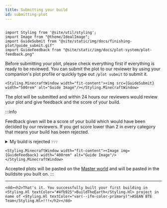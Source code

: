 ```yaml
---
title: Submitting your build
id: submitting-plot
---
```

```mdx-code-block

import Styling from '@site/util/styling';
import Image from "@theme/IdealImage";
import GuideSubmit from "@site/static/img/docs/finishing-plot/guide_submit.gif"
import GuideFeedback from "@site/static/img/docs/plot-system/plot-feedback.png"

```

Before submitting your plot, please check everything first if everything is ready to be reviewed. You can submit the plot to our reviewer by using your companion's plot profile or quickly type out `/plot submit` to submit it.

```mdx-code-block
<Styling.MinecraftWindow width="fit-content"><img src={GuideSubmit} width="500rem" alt="Guide Image"/></Styling.MinecraftWindow>
```

The plot will be submitted and within 24 hours our reviewers would review your plot and give feedback and the score of your build.

:::info

Feedback given will be a score of your build which would have been decided by our reviewers.
If you get score lower than 2 in every category that means your build has been rejected.

<details>
<summary>My build is rejected <small>❔❔❔</small></summary> 
Don't worry, everyone makes mistakes. Go back to your plot and you'll see improvement message from reviewer to you to fix it.
Submit your plot again with your improvement and you'll suddenly get approve by our member!
</details>

```mdx-code-block
<Styling.MinecraftWindow width="fit-content"><Image img={GuideFeedback} width="400rem" alt="Guide Image"/></Styling.MinecraftWindow>
```

Accepted plots will be pasted on the [Master world](../../visiting#1-master-server) and will be pasted in the buildsite you built on.
:::

---

```mdx-code-block
<dd><h2>That's it. You successfully built your first building in <Styling.Hl textColor="#4fb925">BuildTheEarth</Styling.Hl> project in name of <Styling.Hl textColor="var(--ifm-color-primary)">ASEAN BTE Team</Styling.Hl>!!!</h2></dd>
```